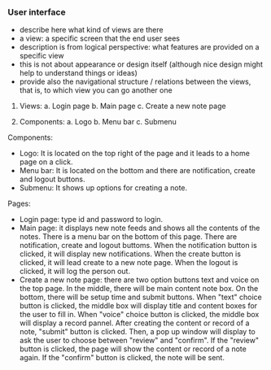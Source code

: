 ### User interface

* describe here what kind of views are there
* a view: a specific screen that the end user sees
* description is from logical perspective: what features are provided on a specific view
* this is not about appearance or design itself (although nice design might help to understand things or ideas)
* provide also the navigational structure / relations between the views, that is, to which view you can go another one

1. Views:
  a. Login page
  b. Main page
  c. Create a new note page

2. Components:
  a. Logo
  b. Menu bar
  c. Submenu
  
Components:
  - Logo: It is located on the top right of the page and it leads to a home page on a click. 
  - Menu bar: It is located on the bottom and there are notification, create and logout buttons. 
  - Submenu: It shows up options for creating a note.

Pages:
  - Login page: type id and password to login.
  - Main page: it displays new note feeds and shows all the contents of the notes. There is a menu bar on the bottom of this        page. There are notification, create and logout buttoms. When the notification button is clicked, it will display new           notifications. When the create button is clicked, it will lead create to a new note page. When the logout is clicked, it        will log the person out.    
  - Create a new note page: there are two option buttons text and voice on the top page. In the middle, there will be main          content note box. On the bottom, there will be setup time and submit buttons. When "text" choice button is clicked, the         middle box will display title and content boxes for the user to fill in. When "voice" choice button is clicked, the middle      box will display a record pannel. After creating the content or record of a note, "submit" button is clicked. Then, a pop up     window will display to ask the user to choose between "review" and "confirm". If the "review" button is clicked, the page       will show the content or record of a note again. If the "confirm" button is clicked, the note will be sent.    
  
